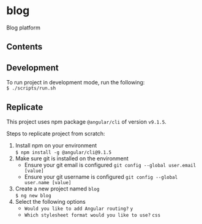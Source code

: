 # blog
Blog platform

## Contents


## Development
To run project in development mode, run the following:  
`$ ./scripts/run.sh`

## Replicate
This project uses npm package `@angular/cli` of version `v9.1.5`.

Steps to replicate project from scratch:

1. Install npm on your environment  
`$ npm install -g @angular/cli@9.1.5`  
2. Make sure git is installed on the environment
    * Ensure your git email is configured `git config --global user.email [value]`
    * Ensure your git username is configured `git config --global user.name [value]`
3. Create a new project named `blog`  
`$ ng new blog`  
4. Select the following options
    * `Would you like to add Angular routing?` `y`
    * `Which stylesheet format would you like to use?` `css`